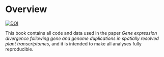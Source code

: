 # Overview

<!-- badges: start -->
[![DOI](https://zenodo.org/badge/757449552.svg)](https://doi.org/10.5281/zenodo.15518521)
<!-- badges: end -->

This book contains all code and data used in the paper
*Gene expression divergence following gene and genome duplications in spatially resolved plant transcriptomes*, 
and it is intended to make all analyses fully reproducible.

